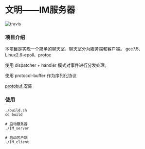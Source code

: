 # 文明——IM服务器
![travis](https://travis-ci.org/MMMMMMMingor/IM_server.svg?branch=master)
### 项目介绍

本项目是实现一个简单的聊天室，聊天室分为服务端和客户端。
gcc7.5、Linux2.6-epoll、protoc

使用 dispatcher + handler 模式对事件进行分发处理。

使用 protocol-buffer 作为序列化协议

[protobuf 安装](https://github.com/protocolbuffers/protobuf/tree/master/src)

### 使用
```shell
./build.sh
cd build

# 启动服务器
./IM_server 

# 启动客户端
./IM_client 

```

